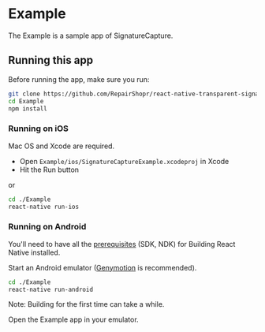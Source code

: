 # Example

The Example is a sample app of SignatureCapture.

## Running this app

Before running the app, make sure you run:

```sh
git clone https://github.com/RepairShopr/react-native-transparent-signature-capture.git
cd Example
npm install
```

### Running on iOS

Mac OS and Xcode are required.

+ Open `Example/ios/SignatureCaptureExample.xcodeproj` in Xcode
+ Hit the Run button

or

```sh
cd ./Example
react-native run-ios
```

### Running on Android

You'll need to have all the [prerequisites](https://github.com/facebook/react-native/tree/master/ReactAndroid#prerequisites) (SDK, NDK) for Building React Native installed.

Start an Android emulator ([Genymotion](https://www.genymotion.com/) is recommended).

```sh
cd ./Example
react-native run-android
```
Note: Building for the first time can take a while.

Open the Example app in your emulator.
